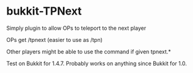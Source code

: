 bukkit-TPNext
=============

Simply plugin to allow OPs to teleport to the next player

OPs get /tpnext (easier to use as /tpn)

Other players might be able to use the command if given tpnext.*

Test on Bukkit for 1.4.7. Probably works on anything since Bukkit for 1.0.